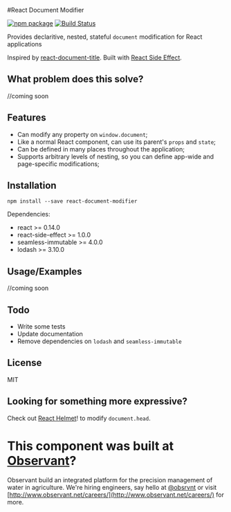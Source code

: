 #React Document Modifier

[![npm package](https://img.shields.io/npm/v/react-document-modifier.svg?style=flat-square)](https://www.npmjs.org/package/react-document-modifier)
[![Build Status](https://travis-ci.org/hadimichael/react-document-modifier.svg?branch=master)](https://travis-ci.org/hadimichael/react-document-modifier)

Provides declaritive, nested, stateful `document` modification for React applications

Inspired by [react-document-title](https://github.com/gaearon/react-document-title). Built with [React Side Effect](https://github.com/gaearon/react-side-effect).

## What problem does this solve?

//coming soon

## Features

* Can modify any property on `window.document`;
* Like a normal React component, can use its parent's `props` and `state`;
* Can be defined in many places throughout the application;
* Supports arbitrary levels of nesting, so you can define app-wide and page-specific modifications;

## Installation

```
npm install --save react-document-modifier
```

Dependencies: 

* react >= 0.14.0
* react-side-effect >= 1.0.0
* seamless-immutable >= 4.0.0
* lodash >= 3.10.0

## Usage/Examples

//coming soon

## Todo

* Write some tests
* Update documentation
* Remove dependencies on `lodash` and `seamless-immutable`

## License

MIT

## Looking for something more expressive?

Check out [React Helmet](https://github.com/nfl/react-helmet)! to modify `document.head`.

# This component was built at [Observant](http://www.observant.net)?

Observant build an integrated platform for the precision management of water in agriculture. We're hiring engineers, say hello at [@obsrvnt](https://twitter.com/obsrvnt) or visit [http://www.observant.net/careers/](http://www.observant.net/careers/) for more.
